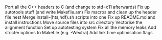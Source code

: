 Port all the C++ headers to C (and change to std=c11 afterwards)
Fix up autotools stuff (and write Makefile.am)
Fix macros and clean up the header file nest
Merge install-{hts,hdf}.sh scripts into one
Fix up README.md and install instructions
Move source files into src directory
Vectorise the alignment function
Set up autotesting system
Fix all the memory leaks
Add stricter options to Makefile (e.g. -Wextra)
Add link time optimisation flags
